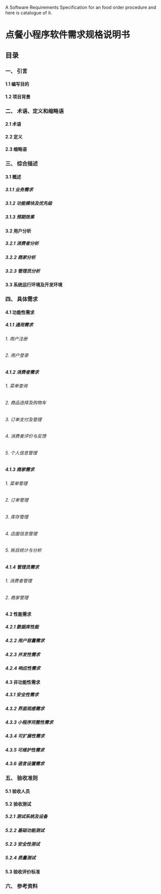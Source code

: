 A Software Requirements Specification for an food order procedure and here is catalogue of it.

# 点餐小程序软件需求规格说明书 

## 目录

### 一、 引言

#### 1.1 编写目的

#### 1.2 项目背景

### 二、 术语、定义和缩略语

#### 2.1 术语

#### 2.2 定义

#### 2.3 缩略语

### 三、 综合描述

#### 3.1 概述

##### 3.1.1 业务需求

##### 3.1.2 功能模块及优先级

##### 3.1.3 预期效果

#### 3.2 用户分析

##### 3.2.1 消费者分析

##### 3.2.2 商家分析

##### 3.2.3 管理员分析

#### 3.3 系统运行环境及开发环境

### 四、 具体需求

#### 4.1 功能性需求

##### 4.1.1 通用需求

###### 1. 用户注册

###### 2. 用户登录

##### 4.1.2 消费者需求

###### 1. 菜单查询

###### 2. 商品选择及购物车

###### 3. 订单支付及管理

###### 4. 消费者评价与反馈

###### 5. 个人信息管理

##### 4.1.3 商家需求

###### 1. 菜单管理

###### 2. 订单管理

###### 3. 库存管理

###### 4. 店面信息管理

###### 5. 账目统计与分析

##### 4.1.4 管理员需求

###### 1. 消费者管理

###### 2. 商家管理

#### 4.2 性能需求

##### 4.2.1 数据库性能

##### 4.2.2 用户容量需求

##### 4.2.3 并发性需求

##### 4.2.4 响应性需求

#### 4.3 非功能性需求

##### 4.3.1 安全性需求

##### 4.3.2 界面观感需求

##### 4.3.3 小程序完整性需求

##### 4.3.4 可扩展性需求

##### 4.3.5 可维护性需求

##### 4.3.6 语言设置需求

### 五、 验收准则

#### 5.1 验收人员

#### 5.2 验收测试

##### 5.2.1 测试系统及设备

##### 5.2.2 基础功能测试

##### 5.2.3 安全性测试

##### 5.2.4 质量测试

#### 5.3 验收评价标准

### 六、 参考资料
